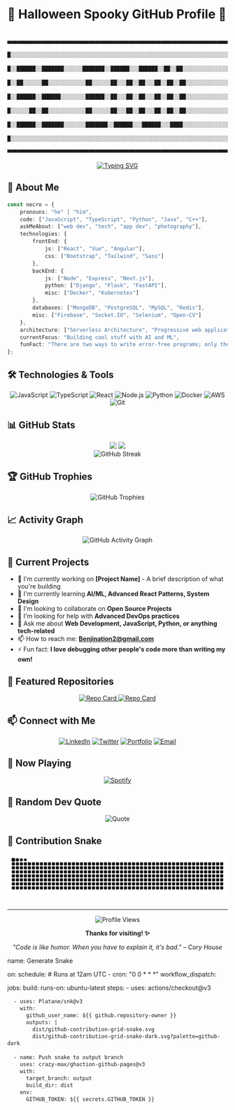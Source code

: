 # 🎃 Halloween Spooky GitHub Profile 👻

<div align="center">

```
    ▄▄▄▄▄▄▄▄▄▄▄▄▄▄▄▄▄▄▄▄▄▄▄▄▄▄▄▄▄▄▄▄▄▄▄▄▄▄▄▄▄▄▄▄▄▄▄▄▄▄▄▄▄▄▄▄▄▄▄▄▄▄▄▄▄▄▄▄▄▄▄▄▄
    █░░░░░░░░░░░░░░░░░░░░░░░░░░░░░░░░░░░░░░░░░░░░░░░░░░░░░░░░░░░░░░░░░░░░░░░░░█
    █░░██████░░███████░░░░░░███████░░██████░░░██████░░██░░██░░░░░░░░░░░░░░░░░█
    █░░██░░░░░░██░░░░░░░░░░░░██░░░░░░██░░░██░░██░░░██░░██░░██░░░░░░░░░░░░░░░░░█
    █░░██████░░██████░░░░░░░░██████░░██░░░██░░██░░░██░░██░░██░░░░░░░░░░░░░░░░░█
    █░░░░░░██░░██░░░░░░░░░░░░██░░░░░░██░░░██░░██░░░██░░██░░██░░░░░░░░░░░░░░░░░█
    █░░██████░░███████░░░░░░░███████░░██████░░░██████░░░████░░░░░░░░░░░░░░░░░░█
    █░░░░░░░░░░░░░░░░░░░░░░░░░░░░░░░░░░░░░░░░░░░░░░░░░░░░░░░░░░░░░░░░░░░░░░░░░█
    ▀▀▀▀▀▀▀▀▀▀▀▀▀▀▀▀▀▀▀▀▀▀▀▀▀▀▀▀▀▀▀▀▀▀▀▀▀▀▀▀▀▀▀▀▀▀▀▀▀▀▀▀▀▀▀▀▀▀▀▀▀▀▀▀▀▀▀▀▀▀▀▀▀
```

[![Typing SVG](https://readme-typing-svg.herokuapp.com?font=Creepster&size=25&duration=2000&pause=500&color=FF6600&center=true&vCenter=true&width=600&height=80&lines=Welcome+to+my+spooky+GitHub...+👻;Coding+potions+and+digital+magic+🧪;Trick+or+Treat%3F+I+choose+CODE!+🍭;Brewing+commits+in+my+cauldron+⚗️)](https://git.io/typing-svg)

</div>

## 🚀 About Me

```typescript
const necro = {
    pronouns: "he" | "him",
    code: ["JavaScript", "TypeScript", "Python", "Java", "C++"],
    askMeAbout: ["web dev", "tech", "app dev", "photography"],
    technologies: {
        frontEnd: {
            js: ["React", "Vue", "Angular"],
            css: ["Bootstrap", "Tailwind", "Sass"]
        },
        backEnd: {
            js: ["Node", "Express", "Next.js"],
            python: ["Django", "Flask", "FastAPI"],
            misc: ["Docker", "Kubernetes"]
        },
        databases: ["MongoDB", "PostgreSQL", "MySQL", "Redis"],
        misc: ["Firebase", "Socket.IO", "Selenium", "Open-CV"]
    },
    architecture: ["Serverless Architecture", "Progressive web applications", "Single page applications"],
    currentFocus: "Building cool stuff with AI and ML",
    funFact: "There are two ways to write error-free programs; only the third one works"
};
```

## 🛠️ Technologies & Tools

<div align="center">

![JavaScript](https://img.shields.io/badge/-JavaScript-F7DF1E?style=for-the-badge&logo=javascript&logoColor=black)
![TypeScript](https://img.shields.io/badge/-TypeScript-3178C6?style=for-the-badge&logo=typescript&logoColor=white)
![React](https://img.shields.io/badge/-React-61DAFB?style=for-the-badge&logo=react&logoColor=black)
![Node.js](https://img.shields.io/badge/-Node.js-339933?style=for-the-badge&logo=node.js&logoColor=white)
![Python](https://img.shields.io/badge/-Python-3776AB?style=for-the-badge&logo=python&logoColor=white)
![Docker](https://img.shields.io/badge/-Docker-2496ED?style=for-the-badge&logo=docker&logoColor=white)
![AWS](https://img.shields.io/badge/-AWS-232F3E?style=for-the-badge&logo=amazon-aws&logoColor=white)
![Git](https://img.shields.io/badge/-Git-F05032?style=for-the-badge&logo=git&logoColor=white)

</div>

## 📊 GitHub Stats

<div align="center">
  <img height="180em" src="https://github-readme-stats.vercel.app/api?username=Benjination&show_icons=true&theme=tokyonight&include_all_commits=true&count_private=true"/>
  <img height="180em" src="https://github-readme-stats.vercel.app/api/top-langs/?username=Benjination&layout=compact&langs_count=7&theme=tokyonight"/>
</div>

<div align="center">
  <img src="https://github-readme-streak-stats.herokuapp.com/?user=Benjination&theme=tokyonight" alt="GitHub Streak" />
</div>

## 🏆 GitHub Trophies

<div align="center">
  <img src="https://github-profile-trophy.vercel.app/?username=Benjination&theme=tokyonight&no-frame=false&no-bg=true&margin-w=4" alt="GitHub Trophies" />
</div>

## 📈 Activity Graph

<div align="center">
  <img src="https://github-readme-activity-graph.vercel.app/graph?username=Benjination&theme=tokyo-night" alt="GitHub Activity Graph" />
</div>

## 🎯 Current Projects

- 🔭 I'm currently working on **[Project Name]** - A brief description of what you're building
- 🌱 I'm currently learning **AI/ML, Advanced React Patterns, System Design**
- 👯 I'm looking to collaborate on **Open Source Projects**
- 🤔 I'm looking for help with **Advanced DevOps practices**
- 💬 Ask me about **Web Development, JavaScript, Python, or anything tech-related**
- 📫 How to reach me: **Benjination2@gmail.com**
- ⚡ Fun fact: **I love debugging other people's code more than writing my own!**

## 🌟 Featured Repositories

<div align="center">
  <a href="https://github.com/Benjination/GitHubMod">
    <img src="https://github-readme-stats.vercel.app/api/pin/?username=Benjination&repo=GitHubMod&theme=tokyonight" alt="Repo Card" />
  </a>
  <a href="https://github.com/Benjination/The-Mystical-Tarot">
    <img src="https://github-readme-stats.vercel.app/api/pin/?username=Benjination&repo=The-Mystical-Tarot&theme=tokyonight" alt="Repo Card" />
  </a>
</div>

## 📫 Connect with Me

<div align="center">

[![LinkedIn](https://img.shields.io/badge/-LinkedIn-0077B5?style=for-the-badge&logo=linkedin&logoColor=white)](https://linkedin.com/in/b-niccum)
[![Twitter](https://img.shields.io/badge/-Twitter-1DA1F2?style=for-the-badge&logo=twitter&logoColor=white)](https://twitter.com/N/A)
[![Portfolio](https://img.shields.io/badge/-Portfolio-000000?style=for-the-badge&logo=safari&logoColor=white)](https://https://benjaminniccum.godaddysites.com)
[![Email](https://img.shields.io/badge/-Email-D14836?style=for-the-badge&logo=gmail&logoColor=white)](mailto:your-email@example.com)

</div>

## 🎵 Now Playing

<div align="center">

[![Spotify](https://github-readme-stats.vercel.app/api/spotify-playing/BennyThePooh)](https://open.spotify.com/user/BennyThePooh)

</div>

## 💭 Random Dev Quote

<div align="center">

![Quote](https://quotes-github-readme.vercel.app/api?type=horizontal&theme=tokyonight)

</div>

## 🐍 Contribution Snake

<div align="center">

![Snake animation](https://github.com/Benjination/Benjination/blob/output/github-contribution-grid-snake.svg)

</div>

---

<div align="center">

![Profile Views](https://komarev.com/ghpvc/?username=Benjination&color=blueviolet&style=for-the-badge)

**Thanks for visiting! ✨**

*"Code is like humor. When you have to explain it, it's bad." – Cory House*

</div>


name: Generate Snake

on:
  schedule:
    # Runs at 12am UTC
    - cron: "0 0 * * *"
  workflow_dispatch:

jobs:
  build:
    runs-on: ubuntu-latest
    steps:
      - uses: actions/checkout@v3

      - uses: Platane/snk@v3
        with:
          github_user_name: ${{ github.repository-owner }}
          outputs: |
            dist/github-contribution-grid-snake.svg
            dist/github-contribution-grid-snake-dark.svg?palette=github-dark

      - name: Push snake to output branch
        uses: crazy-max/ghaction-github-pages@v3
        with:
          target_branch: output
          build_dir: dist
        env:
          GITHUB_TOKEN: ${{ secrets.GITHUB_TOKEN }}

